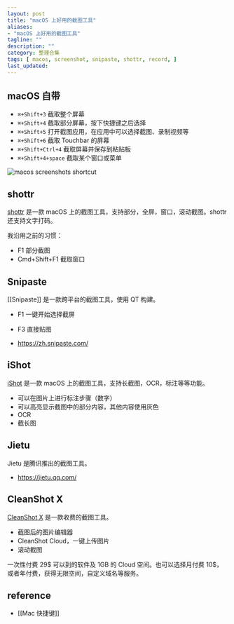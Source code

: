 ```yaml
---
layout: post
title: "macOS 上好用的截图工具"
aliases: 
- "macOS 上好用的截图工具"
tagline: ""
description: ""
category: 整理合集
tags: [ macos, screenshot, snipaste, shottr, record, ]
last_updated:
---
```


## macOS 自带

- `⌘+Shift+3` 截取整个屏幕
- `⌘+Shift+4` 截取部分屏幕，按下快捷键之后选择
- `⌘+Shift+5` 打开截图应用，在应用中可以选择截图、录制视频等
- `⌘+Shift+6` 截取 Touchbar 的屏幕
- `⌘+Shift+Ctrl+4` 截取屏幕并保存到粘贴板
- `⌘+Shift+4+space` 截取某个窗口或菜单

![macos screenshots shortcut](https://photo.einverne.info/images/2023/01/09/gZOc.png)

## shottr

[shottr](https://shottr.cc/) 是一款 macOS 上的截图工具，支持部分，全屏，窗口，滚动截图。shottr 还支持文字打码。

我沿用之前的习惯：

- F1 部分截图
- Cmd+Shift+F1 截取窗口

## Snipaste

[[Snipaste]] 是一款跨平台的截图工具，使用 QT 构建。

- F1 一键开始选择截屏
- F3 直接贴图

- <https://zh.snipaste.com/>

## iShot
[iShot](https://www.better365.cn/ishot.html) 是一款 macOS 上的截图工具，支持长截图，OCR，标注等等功能。

- 可以在图片上进行标注步骤（数字）
- 可以高亮显示截图中的部分内容，其他内容使用灰色
- OCR
- 截长图

## Jietu

Jietu 是腾讯推出的截图工具。

- <https://jietu.qq.com/>

## CleanShot X
[CleanShot X](https://cleanshot.com/) 是一款收费的截图工具。

- 截图后的图片编辑器
- CleanShot Cloud，一键上传图片
- 滚动截图

一次性付费 29$ 可以到的软件及 1GB 的 Cloud 空间。也可以选择月付费 10$，或者年付费，获得无限空间，自定义域名等服务。

## reference

- [[Mac 快捷键]]
